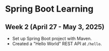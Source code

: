 # Spring Boot Learning
## Week 2 (April 27 - May 3, 2025)
- Set up Spring Boot project with Maven.
- Created a "Hello World" REST API at `/hello`.